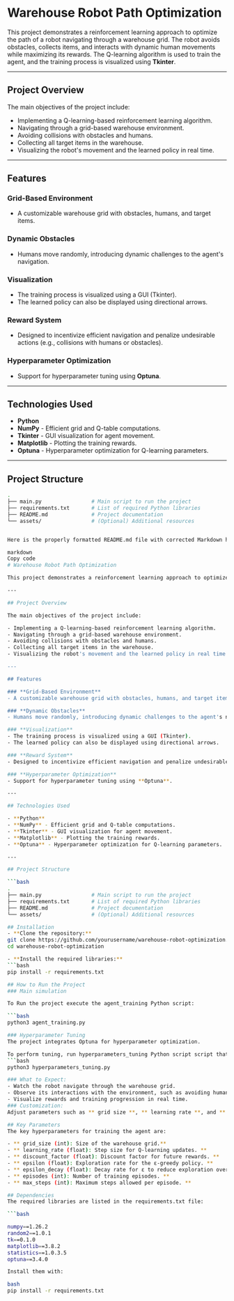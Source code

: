 # Warehouse Robot Path Optimization

This project demonstrates a reinforcement learning approach to optimize the path of a robot navigating through a warehouse grid. The robot avoids obstacles, collects items, and interacts with dynamic human movements while maximizing its rewards. The Q-learning algorithm is used to train the agent, and the training process is visualized using **Tkinter**.

---

## Project Overview

The main objectives of the project include:

- Implementing a Q-learning-based reinforcement learning algorithm.  
- Navigating through a grid-based warehouse environment.  
- Avoiding collisions with obstacles and humans.  
- Collecting all target items in the warehouse.  
- Visualizing the robot's movement and the learned policy in real time.  

---

## Features

### **Grid-Based Environment**
- A customizable warehouse grid with obstacles, humans, and target items.

### **Dynamic Obstacles**
- Humans move randomly, introducing dynamic challenges to the agent's navigation.

### **Visualization**
- The training process is visualized using a GUI (Tkinter).  
- The learned policy can also be displayed using directional arrows.

### **Reward System**
- Designed to incentivize efficient navigation and penalize undesirable actions (e.g., collisions with humans or obstacles).

### **Hyperparameter Optimization**
- Support for hyperparameter tuning using **Optuna**.

---

## Technologies Used

- **Python**  
- **NumPy** - Efficient grid and Q-table computations.  
- **Tkinter** - GUI visualization for agent movement.  
- **Matplotlib** - Plotting the training rewards.  
- **Optuna** - Hyperparameter optimization for Q-learning parameters.  

---

## Project Structure

```bash
.
├── main.py                # Main script to run the project
├── requirements.txt       # List of required Python libraries
├── README.md              # Project documentation
└── assets/                # (Optional) Additional resources


Here is the properly formatted README.md file with corrected Markdown headers and spacing to ensure they render correctly when copied to a Markdown viewer or editor:

markdown
Copy code
# Warehouse Robot Path Optimization

This project demonstrates a reinforcement learning approach to optimize the path of a robot navigating through a warehouse grid. The robot avoids obstacles, collects items, and interacts with dynamic human movements while maximizing its rewards. The Q-learning algorithm is used to train the agent, and the training process is visualized using **Tkinter**.

---

## Project Overview

The main objectives of the project include:

- Implementing a Q-learning-based reinforcement learning algorithm.  
- Navigating through a grid-based warehouse environment.  
- Avoiding collisions with obstacles and humans.  
- Collecting all target items in the warehouse.  
- Visualizing the robot's movement and the learned policy in real time.  

---

## Features

### **Grid-Based Environment**
- A customizable warehouse grid with obstacles, humans, and target items.

### **Dynamic Obstacles**
- Humans move randomly, introducing dynamic challenges to the agent's navigation.

### **Visualization**
- The training process is visualized using a GUI (Tkinter).  
- The learned policy can also be displayed using directional arrows.

### **Reward System**
- Designed to incentivize efficient navigation and penalize undesirable actions (e.g., collisions with humans or obstacles).

### **Hyperparameter Optimization**
- Support for hyperparameter tuning using **Optuna**.

---

## Technologies Used

- **Python**  
- **NumPy** - Efficient grid and Q-table computations.  
- **Tkinter** - GUI visualization for agent movement.  
- **Matplotlib** - Plotting the training rewards.  
- **Optuna** - Hyperparameter optimization for Q-learning parameters.  

---

## Project Structure

```bash
.
├── main.py                # Main script to run the project
├── requirements.txt       # List of required Python libraries
├── README.md              # Project documentation
└── assets/                # (Optional) Additional resources

## Installation
- **Clone the repository:**
git clone https://github.com/yourusername/warehouse-robot-optimization.git
cd warehouse-robot-optimization

- **Install the required libraries:**
```bash
pip install -r requirements.txt

## How to Run the Project
### Main simulation

To Run the project execute the agent_training Python script:

```bash
python3 agent_training.py

### Hyperparameter Tuning
The project integrates Optuna for hyperparameter optimization.

To perform tuning, run hyperparameters_tuning Python script script that uses Optuna to search for the best combination of hyperparameters:
```bash
python3 hyperparameters_tuning.py

### What to Expect:
- Watch the robot navigate through the warehouse grid.
- Observe its interactions with the environment, such as avoiding humans and collecting items.
- Visualize rewards and training progression in real time.
### Customization:
Adjust parameters such as ** grid size **, ** learning rate **, and ** epsilon ** in the script to customize the training process.

## Key Parameters
The key hyperparameters for training the agent are:

- ** grid_size (int): Size of the warehouse grid.**
- ** learning_rate (float): Step size for Q-learning updates. **
- ** discount_factor (float): Discount factor for future rewards. **
- ** epsilon (float): Exploration rate for the ε-greedy policy. **
- ** epsilon_decay (float): Decay rate for ε to reduce exploration over time. **
- ** episodes (int): Number of training episodes. **
- ** max_steps (int): Maximum steps allowed per episode. **

## Dependencies
The required libraries are listed in the requirements.txt file:

```bash

numpy==1.26.2
random2==1.0.1
tk==0.1.0
matplotlib==3.8.2
statistics==1.0.3.5
optuna==3.4.0

Install them with:

bash
pip install -r requirements.txt



